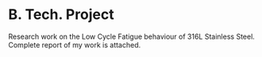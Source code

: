 # B. Tech. Project
Research work on the Low Cycle Fatigue behaviour of 316L Stainless Steel.
Complete report of my work is attached.

